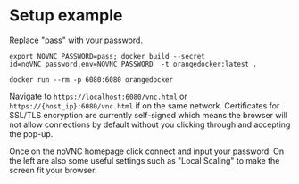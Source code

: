 # Setup example
Replace "pass" with your password.
```
export NOVNC_PASSWORD=pass; docker build --secret id=noVNC_password,env=NOVNC_PASSWORD  -t orangedocker:latest . 
```

```
docker run --rm -p 6080:6080 orangedocker
```

Navigate to `https://localhost:6080/vnc.html` or `https://{host_ip}:6080/vnc.html` if on the same network. Certificates for SSL/TLS encryption are currently self-signed which means the browser will not allow connections by default without you clicking through and accepting the pop-up.

Once on the noVNC homepage click connect and input your password. On the left are also some useful settings such as "Local Scaling" to make the screen fit your browser.
